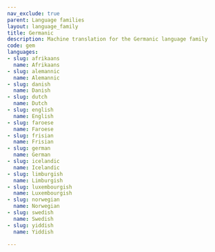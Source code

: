 ```yaml
---
nav_exclude: true
parent: Language families
layout: language_family
title: Germanic
description: Machine translation for the Germanic language family
code: gem
languages:
- slug: afrikaans
  name: Afrikaans
- slug: alemannic
  name: Alemannic
- slug: danish
  name: Danish
- slug: dutch
  name: Dutch
- slug: english
  name: English
- slug: faroese
  name: Faroese
- slug: frisian
  name: Frisian
- slug: german
  name: German
- slug: icelandic
  name: Icelandic
- slug: limburgish
  name: Limburgish
- slug: luxembourgish
  name: Luxembourgish
- slug: norwegian
  name: Norwegian
- slug: swedish
  name: Swedish
- slug: yiddish
  name: Yiddish

---
```


